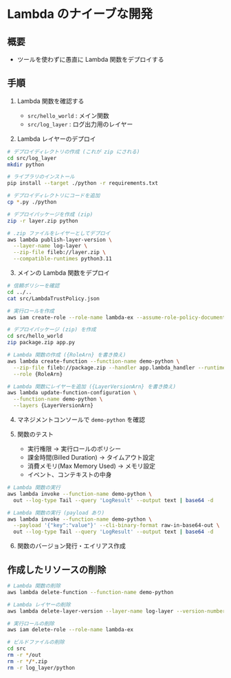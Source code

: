 # Lambda のナイーブな開発

## 概要

- ツールを使わずに愚直に Lambda 関数をデプロイする

## 手順

1. Lambda 関数を確認する

   - `src/hello_world` : メイン関数
   - `src/log_layer` : ログ出力用のレイヤー

2. Lambda レイヤーのデプロイ

```sh
# デプロイディレクトリの作成 (これが zip にされる)
cd src/log_layer
mkdir python

# ライブラリのインストール
pip install --target ./python -r requirements.txt

# デプロイディレクトリにコードを追加
cp *.py ./python

# デプロイパッケージを作成 (zip)
zip -r layer.zip python

# .zip ファイルをレイヤーとしてデプロイ
aws lambda publish-layer-version \
  --layer-name log-layer \
  --zip-file fileb://layer.zip \
  --compatible-runtimes python3.11
```

3. メインの Lambda 関数をデプロイ

```sh
# 信頼ポリシーを確認
cd ../..
cat src/LambdaTrustPolicy.json

# 実行ロールを作成
aws iam create-role --role-name lambda-ex --assume-role-policy-document file://src/LambdaTrustPolicy.json

# デプロイパッケージ (zip) を作成
cd src/hello_world
zip package.zip app.py

# Lambda 関数の作成 ({RoleArn} を書き換え)
aws lambda create-function --function-name demo-python \
  --zip-file fileb://package.zip --handler app.lambda_handler --runtime python3.11 \
  --role {RoleArn}

# Lambda 関数にレイヤーを追加 ({LayerVersionArn} を書き換え)
aws lambda update-function-configuration \
  --function-name demo-python \
  --layers {LayerVersionArn}
```

4. マネジメントコンソールで `demo-python` を確認

5. 関数のテスト
   - 実行権限 -> 実行ロールのポリシー
   - 課金時間(Billed Duration) -> タイムアウト設定
   - 消費メモリ(Max Memory Used) -> メモリ設定
   - イベント、コンテキストの中身

```sh
# Lambda 関数の実行
aws lambda invoke --function-name demo-python \
  out --log-type Tail --query 'LogResult' --output text | base64 -d

# Lambda 関数の実行 (payload あり)
aws lambda invoke --function-name demo-python \
  --payload '{"key":"value"}' --cli-binary-format raw-in-base64-out \
  out --log-type Tail --query 'LogResult' --output text | base64 -d
```

6. 関数のバージョン発行・エイリアス作成

## 作成したリソースの削除

```sh
# Lambda 関数の削除
aws lambda delete-function --function-name demo-python

# Lambda レイヤーの削除
aws lambda delete-layer-version --layer-name log-layer --version-number 1

# 実行ロールの削除
aws iam delete-role --role-name lambda-ex

# ビルドファイルの削除
cd src
rm -r */out
rm -r */*.zip
rm -r log_layer/python
```
